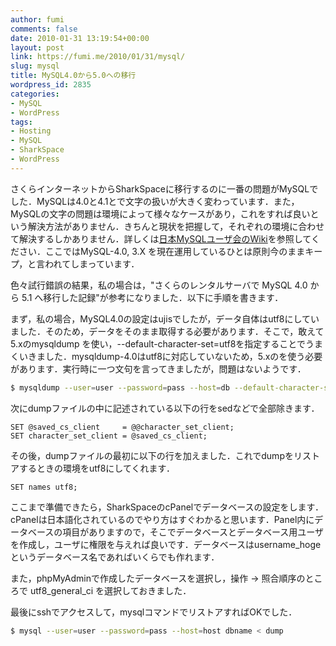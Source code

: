 ```yaml
---
author: fumi
comments: false
date: 2010-01-31 13:19:54+00:00
layout: post
link: https://fumi.me/2010/01/31/mysql/
slug: mysql
title: MySQL4.0から5.0への移行
wordpress_id: 2835
categories:
- MySQL
- WordPress
tags:
- Hosting
- MySQL
- SharkSpace
- WordPress
---
```


さくらインターネットからSharkSpaceに移行するのに一番の問題がMySQLでした．MySQLは4.0と4.1とで文字の扱いが大きく変わっています．また，MySQLの文字の問題は環境によって様々なケースがあり，これをすれば良いという解決方法がありません．きちんと現状を把握して，それぞれの環境に合わせて解決するしかありません．詳しくは[日本MySQLユーザ会のWiki](http://www.mysql.gr.jp/frame/modules/bwiki/?FAQ#content_1_40)を参照してください．ここではMySQL-4.0, 3.X を現在運用しているひとは原則今のままキープ，と言われてしまっています．


色々試行錯誤の結果，私の場合は，"さくらのレンタルサーバで MySQL 4.0 から 5.1 へ移行した記録"が参考になりました．以下に手順を書きます．

まず，私の場合，MySQL4.0の設定はujisでしたが，データ自体はutf8にしていました．そのため，データをそのまま取得する必要があります．そこで，敢えて5.xのmysqldump を使い，--default-character-set=utf8を指定することでうまくいきました．mysqldump-4.0はutf8に対応していないため，5.xのを使う必要があります．実行時に一つ文句を言ってきましたが，問題はないようです．


```bash    
$ mysqldump --user=user --password=pass --host=db --default-character-set=utf8  dbname > dump
```    

次にdumpファイルの中に記述されている以下の行をsedなどで全部除きます．

```    
SET @saved_cs_client     = @@character_set_client;
SET character_set_client = @saved_cs_client;
```    

その後，dumpファイルの最初に以下の行を加えました．これでdumpをリストアするときの環境をutf8にしてくれます．

```    
SET names utf8;
```

ここまで準備できたら，SharkSpaceのcPanelでデータベースの設定をします．cPanelは日本語化されているのでやり方はすぐわかると思います．Panel内にデータベースの項目がありますので，そこでデータベースとデータベース用ユーザを作成し，ユーザに権限を与えれば良いです．データベースはusername_hogeというデータベース名であればいくらでも作れます．

また，phpMyAdminで作成したデータベースを選択し，操作 -> 照合順序のところで utf8_general_ci を選択しておきました．

最後にsshでアクセスして，mysqlコマンドでリストアすればOKでした．

```bash    
$ mysql --user=user --password=pass --host=host dbname < dump
```  
